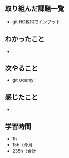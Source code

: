 ## 取り組んだ課題一覧
- git HC教材でインプット
## わかったこと
- 
## 次やること
- git Udemy
## 感じたこと
-
## 学習時間
- 1h
- 15h（今月
- 235h（合計
